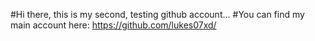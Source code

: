 #Hi there, this is my second, testing github account...
#You can find my main account here: https://github.com/lukes07xd/
